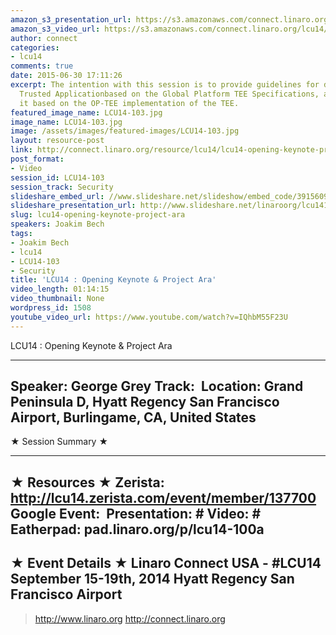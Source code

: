 ```yaml
---
amazon_s3_presentation_url: https://s3.amazonaws.com/connect.linaro.org/hkg15/Videos/09-15-Monday/LCU14-103.pdf
amazon_s3_video_url: https://s3.amazonaws.com/connect.linaro.org/lcu14/videos/09-15-Monday/LCU14-103+How+to+create+and+run+Trusted+Applications+on+OP-TEE.mp4
author: connect
categories:
- lcu14
comments: true
date: 2015-06-30 17:11:26
excerpt: The intention with this session is to provide guidelines for developing a
  Trusted Applicationbased on the Global Platform TEE Specifications, and for running
  it based on the OP-TEE implementation of the TEE.
featured_image_name: LCU14-103.jpg
image_name: LCU14-103.jpg
image: /assets/images/featured-images/LCU14-103.jpg
layout: resource-post
link: http://connect.linaro.org/resource/lcu14/lcu14-opening-keynote-project-ara/
post_format:
- Video
session_id: LCU14-103
session_track: Security
slideshare_embed_url: //www.slideshare.net/slideshow/embed_code/39156092
slideshare_presentation_url: http://www.slideshare.net/linaroorg/lcu14103-how-to-create-and-run-trusted-applications-on-optee
slug: lcu14-opening-keynote-project-ara
speakers: Joakim Bech
tags:
- Joakim Bech
- lcu14
- LCU14-103
- Security
title: 'LCU14 : Opening Keynote & Project Ara'
video_length: 01:14:15
video_thumbnail: None
wordpress_id: 1508
youtube_video_url: https://www.youtube.com/watch?v=IQhbM55F23U
---
```


LCU14 : Opening Keynote & Project Ara

---------------------------------------------------

Speaker: George Grey
Track: 
Location: Grand Peninsula D, Hyatt Regency San Francisco Airport, Burlingame, CA, United States
---------------------------------------------------

★ Session Summary ★

---------------------------------------------------

★ Resources ★
Zerista: http://lcu14.zerista.com/event/member/137700
Google Event: 
Presentation: #
Video: #
Eatherpad: pad.linaro.org/p/lcu14-100a
---------------------------------------------------

★ Event Details ★
Linaro Connect USA -  #LCU14
September 15-19th, 2014
Hyatt Regency San Francisco Airport
---------------------------------------------------

> http://www.linaro.org
> http://connect.linaro.org
